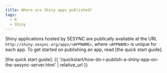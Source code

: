 ```yaml
---
title: Where are Shiny apps published?
tags:
  - R
  - Shiny
---
```



Shiny applications hosted by SESYNC are publically available at the URL `http://shiny.sesync.org/apps/<APPNAME>`, where `<APPNAME>` is unique for each app. To get started on publishing an app, read [the quick start guide].

[the quick start guide]: {{ '/quickstart/how-do-i-publish-a-shiny-app-on-the-sesync-server.html' | relative_url }}
